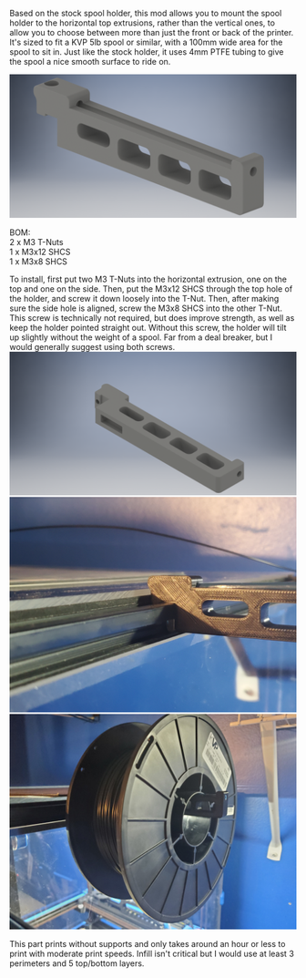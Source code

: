 Based on the stock spool holder, this mod allows you to mount the spool holder to the horizontal top extrusions, rather than the vertical ones, to allow you to choose between more than just the front or back of the printer.  It's sized to fit a KVP 5lb spool or similar, with a 100mm wide area for the spool to sit in.  Just like the stock holder, it uses 4mm PTFE tubing to give the spool a nice smooth surface to ride on.

![alt text](https://github.com/BladeScraper-Designs/VoronUsers/blob/Horizontal-Spool-Holder/printer_mods/BladeScraper-Designs/Horizontal-Spool-Holder/img/Holder.png?raw=true)

BOM: <br>
2 x M3 T-Nuts <br>
1 x M3x12 SHCS <br>
1 x M3x8 SHCS <br>

To install, first put two M3 T-Nuts into the horizontal extrusion, one on the top and one on the side.  Then, put the M3x12 SHCS through the top hole of the holder, and screw it down loosely into the T-Nut.  Then, after making sure the side hole is aligned, screw the M3x8 SHCS into the other T-Nut.  This screw is technically not required, but does improve strength, as well as keep the holder pointed straight out.  Without this screw, the holder will tilt up slightly without the weight of a spool. Far from a deal breaker, but I would generally suggest using both screws.
![alt text](https://github.com/BladeScraper-Designs/VoronUsers/blob/Horizontal-Spool-Holder/printer_mods/BladeScraper-Designs/Horizontal-Spool-Holder/img/Holder%201.png?raw=true)
![alt text](https://github.com/BladeScraper-Designs/VoronUsers/blob/Horizontal-Spool-Holder/printer_mods/BladeScraper-Designs/Horizontal-Spool-Holder/img/Holder-Real.jpg?raw=true)
![alt text](https://github.com/BladeScraper-Designs/VoronUsers/blob/Horizontal-Spool-Holder/printer_mods/BladeScraper-Designs/Horizontal-Spool-Holder/img/Holder-with-spool.jpg?raw=true)

This part prints without supports and only takes around an hour or less to print with moderate print speeds.  Infill isn't critical but I would use at least 3 perimeters and 5 top/bottom layers.
